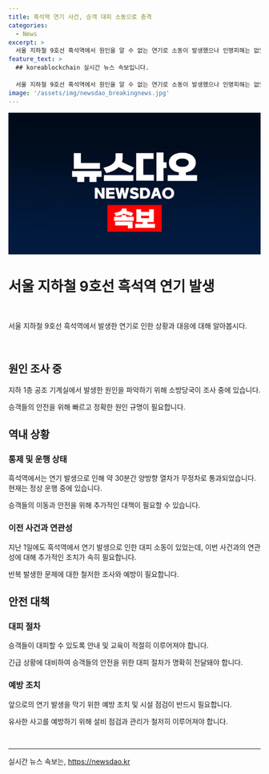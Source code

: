 ```yaml
---
title: 흑석역 연기 사건, 승객 대피 소동으로 충격
categories:
  - News
excerpt: >
  서울 지하철 9호선 흑석역에서 원인을 알 수 없는 연기로 소동이 발생했으나 인명피해는 없었던 사고가 있었습니다. 연기는 지하 1층 공조 기계실에서 발생하여 약 30분간 무정차 통과가 있었으나 현재는 정상 운행 중입니다. 이로 인해 승객들은 대피했으며, 소방당국은 원인을 조사 중입니다. 1일에도 비슷한 사고가 있었던 것으로 전해졌습니다.
feature_text: >
  ## koreablockchain 실시간 뉴스 속보입니다.

  서울 지하철 9호선 흑석역에서 원인을 알 수 없는 연기로 소동이 발생했으나 인명피해는 없었던 사고가 있었습니다. 연기는 지하 1층 공조 기계실에서 발생하여 약 30분간 무정차 통과가 있었으나 현재는 정상 운행 중입니다. 이로 인해 승객들은 대피했으며, 소방당국은 원인을 조사 중입니다. 1일에도 비슷한 사고가 있었던 것으로 전해졌습니다.
image: '/assets/img/newsdao_breakingnews.jpg'
---
```


<p><img src="/assets/img/newsdao_breakingnews.jpg" alt="koreablockchain 속보" /></p>

<h1>서울 지하철 9호선 흑석역 연기 발생</h1>

<p data-ke-size="size16">&nbsp;</p>

<p>서울 지하철 9호선 흑석역에서 발생한 연기로 인한 상황과 대응에 대해 알아봅시다.</p>

<p data-ke-size="size16">&nbsp;</p>

<h2 data-ke-size="size26">원인 조사 중</h2>

<p>지하 1층 공조 기계실에서 발생한 원인을 파악하기 위해 소방당국이 조사 중에 있습니다.</p>

<p data-ke-size="size16">승객들의 안전을 위해 빠르고 정확한 원인 규명이 필요합니다.</p>

<h2 data-ke-size="size26">역내 상황</h2>

<h3>통제 및 운행 상태</h3>

<p>흑석역에서는 연기 발생으로 인해 약 30분간 양방향 열차가 무정차로 통과되었습니다. 현재는 정상 운행 중에 있습니다.</p>

<p data-ke-size="size16">승객들의 이동과 안전을 위해 추가적인 대책이 필요할 수 있습니다.</p>

<h3>이전 사건과 연관성</h3>

<p>지난 1일에도 흑석역에서 연기 발생으로 인한 대피 소동이 있었는데, 이번 사건과의 연관성에 대해 추가적인 조치가 속히 필요합니다.</p>

<p data-ke-size="size16">반복 발생한 문제에 대한 철저한 조사와 예방이 필요합니다.</p>

<h2 data-ke-size="size26">안전 대책</h2>

<h3>대피 절차</h3>

<p>승객들이 대피할 수 있도록 안내 및 교육이 적절히 이루어져야 합니다.</p>

<p data-ke-size="size16">긴급 상황에 대비하여 승객들의 안전을 위한 대피 절차가 명확히 전달돼야 합니다.</p>

<h3>예방 조치</h3>

<p>앞으로의 연기 발생을 막기 위한 예방 조치 및 시설 점검이 반드시 필요합니다.</p>

<p data-ke-size="size16">유사한 사고를 예방하기 위해 설비 점검과 관리가 철저히 이루어져야 합니다.</p>

<p data-ke-size="size16">&nbsp;</p>

<hr>
실시간 뉴스 속보는, <a href="https://newsdao.kr" rel="dofollow">https://newsdao.kr</a>


